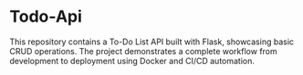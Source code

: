 # Todo-Api
This repository contains a To-Do List API built with Flask, showcasing basic CRUD operations. The project demonstrates a complete workflow from development to deployment using Docker and CI/CD automation.
